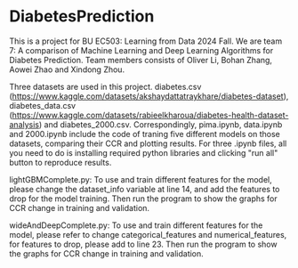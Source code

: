 # DiabetesPrediction
This is a project for BU EC503: Learning from Data 2024 Fall. We are team 7: A comparison of Machine Learning and Deep Learning Algorithms for Diabetes Prediction. Team members consists of Oliver Li, Bohan Zhang, Aowei Zhao and Xindong Zhou.

Three datasets are used in this project. diabetes.csv (https://www.kaggle.com/datasets/akshaydattatraykhare/diabetes-dataset), diabetes_data.csv (https://www.kaggle.com/datasets/rabieelkharoua/diabetes-health-dataset-analysis) and diabetes_2000.csv. Correspondingly, pima.ipynb, data.ipynb and 2000.ipynb include the code of traning five different models on those datasets, comparing their CCR and plotting results. For three .ipynb files, all you need to do is installing required python libraries and clicking "run all" button to reproduce results.

lightGBMComplete.py: To use and train different features for the model, please change the dataset_info variable at line 14, and add the features to drop for the model training. Then run the program to show the graphs for CCR change in training and validation. 

wideAndDeepComplete.py: To use and train different features for the model, please refer to change categorical_features and numerical_features, for features to drop, please add to line 23. Then run the program to show the graphs for CCR change in training and validation. 

